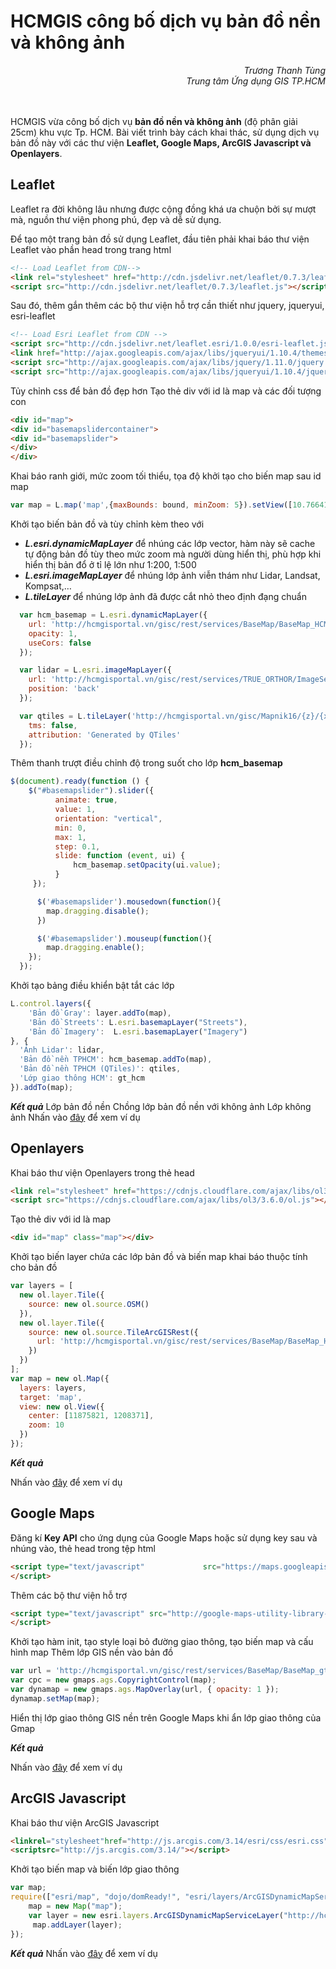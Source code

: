 **HCMGIS công bố dịch vụ bản đồ nền và không ảnh**
===================
<p align="right" style="font-style:italic">Trương Thanh Tùng <br> Trung tâm Ứng dụng GIS TP.HCM<br><br><br></p>

HCMGIS vừa công bố dịch vụ **bản đồ nền và không ảnh** (độ phân giải 25cm) khu vực Tp. HCM. Bài viết trình bày cách khai thác, sử dụng dịch vụ bản đồ này với các thư viện **Leaflet, Google Maps, ArcGIS Javascript và Openlayers**.



Leaflet
-------------
Leaflet ra đời không lâu nhưng được cộng đồng khá ưa chuộn bởi sự mượt mà, nguồn thư viện phong phú, đẹp và dễ sử dụng.

Để tạo một trang bản đồ sử dụng Leaflet, đầu tiên phải khai báo thư viện Leaflet vào phần head trong trang html

```html
<!-- Load Leaflet from CDN-->
<link rel="stylesheet" href="http://cdn.jsdelivr.net/leaflet/0.7.3/leaflet.css" />
<script src="http://cdn.jsdelivr.net/leaflet/0.7.3/leaflet.js"></script>
```
Sau đó, thêm gắn thêm các bộ thư viện hỗ trợ cần thiết như jquery, jqueryui, esri-leaflet

```html
<!-- Load Esri Leaflet from CDN -->
<script src="http://cdn.jsdelivr.net/leaflet.esri/1.0.0/esri-leaflet.js"></script>
<link href="http://ajax.googleapis.com/ajax/libs/jqueryui/1.10.4/themes/smoothness/jquery-ui.min.css" rel="stylesheet" type="text/css"/>
<script src="http://ajax.googleapis.com/ajax/libs/jquery/1.11.0/jquery.min.js"></script>
<script src="http://ajax.googleapis.com/ajax/libs/jqueryui/1.10.4/jquery-ui.min.js"></script>
```
Tủy chỉnh css để bản đồ đẹp hơn
Tạo thẻ div với id là map và các đối tượng con

```html
<div id="map">
<div id="basemapslidercontainer">
<div id="basemapslider">
</div>
</div>
```

Khai báo ranh giới, mức zoom tối thiểu, tọa độ khởi tạo cho biến map sau id map
```javascript
var map = L.map('map',{maxBounds: bound, minZoom: 5}).setView([10.7664156071, 106.675753848], 10);
```
Khởi tạo biến bản đồ và tùy chỉnh kèm theo với

 - ***L.esri.dynamicMapLayer*** để nhúng các lớp vector, hàm này sẽ cache tự động bản đồ tùy theo mức zoom mà người dùng hiển thị, phù hợp khi hiển thị bản đổ ở tỉ lệ lớn như 1:200, 1:500
 - ***L.esri.imageMapLayer***  để nhúng lớp ảnh viễn thám như Lidar, Landsat, Kompsat,…
 - ***L.tileLayer*** để nhúng lớp ảnh đã được cắt nhỏ theo định đạng chuẩn

```javascript
  var hcm_basemap = L.esri.dynamicMapLayer({
    url: 'http://hcmgisportal.vn/gisc/rest/services/BaseMap/BaseMap_HCM/MapServer',
    opacity: 1,
    useCors: false
  });

  var lidar = L.esri.imageMapLayer({
    url: 'http://hcmgisportal.vn/gisc/rest/services/TRUE_ORTHOR/ImageServer',
    position: 'back'
  });

  var qtiles = L.tileLayer('http://hcmgisportal.vn/gisc/Mapnik16/{z}/{x}/{y}.jpg', {
    tms: false,
    attribution: 'Generated by QTiles'
  });
```

Thêm thanh trượt điều chỉnh độ trong suốt cho lớp **hcm_basemap**

```javascript
$(document).ready(function () {
    $("#basemapslider").slider({
          animate: true,
          value: 1,
          orientation: "vertical",
          min: 0,
          max: 1,
          step: 0.1,
          slide: function (event, ui) {
              hcm_basemap.setOpacity(ui.value);
          }
     });

      $('#basemapslider').mousedown(function(){
        map.dragging.disable();
      })

      $('#basemapslider').mouseup(function(){
        map.dragging.enable();
    });
  });
```

Khởi tạo bảng điều khiển bật tắt các lớp

```javascript
L.control.layers({
    'Bản đồ Gray': layer.addTo(map),
    'Bản đồ Streets': L.esri.basemapLayer("Streets"),
    'Bản đồ Imagery':  L.esri.basemapLayer("Imagery")
}, {
  'Ảnh Lidar': lidar,
  'Bản đồ nền TPHCM': hcm_basemap.addTo(map),
  'Bản đồ nền TPHCM (QTiles)': qtiles,
  'Lớp giao thông HCM': gt_hcm
}).addTo(map);

```

***Kết quả***
Lớp bản đồ nền
Chồng lớp bản đồ nền với không ảnh
Lớp không ảnh
Nhấn vào [đây](http://hcmgisportal.vn/gisc/hcmgis_leaflet.html) để xem ví dụ


Openlayers
-------------
Khai báo thư viện Openlayers trong thẻ head

```html
<link rel="stylesheet" href="https://cdnjs.cloudflare.com/ajax/libs/ol3/3.6.0/ol.css" type="text/css">
<script src="https://cdnjs.cloudflare.com/ajax/libs/ol3/3.6.0/ol.js"></script>
```

Tạo thẻ div với id là map

```html
<div id="map" class="map"></div>
```

Khởi tạo biến layer chứa các lớp bản đồ và biến map khai báo thuộc tính cho bản đồ
```javascript
var layers = [
  new ol.layer.Tile({
    source: new ol.source.OSM()
  }),
  new ol.layer.Tile({
    source: new ol.source.TileArcGISRest({
      url: 'http://hcmgisportal.vn/gisc/rest/services/BaseMap/BaseMap_HCM/MapServer'
    })
  })
];
var map = new ol.Map({
  layers: layers,
  target: 'map',
  view: new ol.View({
    center: [11875821, 1208371],
    zoom: 10
  })
});
```

***Kết quả***

Nhấn vào [đây](http://hcmgisportal.vn/gisc/hcmgis_openlayers.html) để xem ví dụ



Google Maps
-------------
Đăng kí **Key API** cho ứng dụng của Google Maps hoặc sử dụng key sau và nhúng vào, thẻ head trong tệp html

```html
<script type="text/javascript"             src="https://maps.googleapis.com/maps/api/js?key=AIzaSyBDKq9HHFQReMFM7PJi3ibNq30WzH8unkI">
</script>
```

Thêm các bộ thư viện hỗ trợ

```html
<script type="text/javascript" src="http://google-maps-utility-library-v3.googlecode.com/svn/trunk/arcgislink/src/arcgislink.js">
</script>
```
Khởi tạo hàm init, tạo style loại bỏ đường giao thông, tạo biến map và cấu hình map
Thêm lớp GIS nền vào bản đồ

```javascript
var url = 'http://hcmgisportal.vn/gisc/rest/services/BaseMap/BaseMap_gt_HCM/MapServer';
var cpc = new gmaps.ags.CopyrightControl(map);
var dynamap = new gmaps.ags.MapOverlay(url, { opacity: 1 });
dynamap.setMap(map);
```

Hiển thị lớp giao thông GIS nền trên Google Maps khi ẩn lớp giao thông của Gmap

***Kết quả***

Nhấn vào [đây](http://hcmgisportal.vn/gisc/hcmgis_googlemaps.html) để xem ví dụ



ArcGIS Javascript 
----------

Khai báo thư viện ArcGIS Javascript

```html
<linkrel="stylesheet"href="http://js.arcgis.com/3.14/esri/css/esri.css">
<scriptsrc="http://js.arcgis.com/3.14/"></script>
```

Khởi tạo biến map và biến lớp giao thông

```javascript
var map;
require(["esri/map", "dojo/domReady!", "esri/layers/ArcGISDynamicMapServiceLayer"], function(Map) {
    map = new Map("map");
    var layer = new esri.layers.ArcGISDynamicMapServiceLayer("http://hcmgisportal.vn:6080/arcgis/rest/services/BaseMap/BaseMap_HCM/MapServer");
     map.addLayer(layer);
});
```
***Kết quả***
Nhấn vào [đây](http://hcmgisportal.vn/gisc/hcmgis_googlemaps.html) để xem ví dụ
